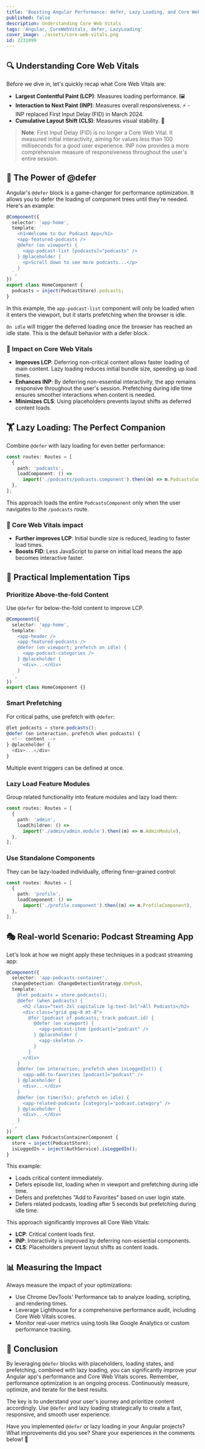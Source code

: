```yaml
---
title: 'Boosting Angular Performance: defer, Lazy Loading, and Core Web Vitals'
published: false
description: Understanding Core Web Vitals
tags: 'Angular, CoreWebVitals, defer, LazyLoading'
cover_image: ./assets/core-web-vitals.png
id: 2231099
---
```


## 🔍 Understanding Core Web Vitals

Before we dive in, let's quickly recap what Core Web Vitals are:

- **Largest Contentful Paint (LCP)**: Measures loading performance. 🖼️
- **Interaction to Next Paint (INP)**: Measures overall responsiveness. ⚡ - INP replaced First Input Delay (FID) in March 2024.
- **Cumulative Layout Shift (CLS)**: Measures visual stability. 📏

> **Note**: First Input Delay (FID) is no longer a Core Web Vital. It measured initial interactivity, aiming for values less than 100 milliseconds for a good user experience. INP now provides a more comprehensive measure of responsiveness throughout the user's entire session.

## 🧩 The Power of @defer

Angular's `@defer` block is a game-changer for performance optimization. It allows you to defer the loading of component trees until they're needed. Here's an example:

```typescript
@Component({
  selector: 'app-home',
  template: `
    <h1>Welcome to Our Podcast App</h1>
    <app-featured-podcasts />
    @defer (on viewport) {
      <app-podcast-list [podcasts]="podcasts" />
    } @placeholder {
      <p>Scroll down to see more podcasts...</p>
    }
  `,
})
export class HomeComponent {
  podcasts = inject(PodcastStore).podcasts;
}
```

In this example, the `app-podcast-list` component will only be loaded when it enters the viewport, but it starts prefetching when the browser is idle.

`On idle` will trigger the deferred loading once the browser has reached an idle state. This is the default behavior with a defer block.

### 🎯 Impact on Core Web Vitals

- **Improves LCP**: Deferring non-critical content allows faster loading of main content. Lazy loading reduces initial bundle size, speeding up load times.
- **Enhances INP**: By deferring non-essential interactivity, the app remains responsive throughout the user's session. Prefetching during idle time ensures smoother interactions when content is needed.
- **Minimizes CLS**: Using placeholders prevents layout shifts as deferred content loads.

## 🏋️ Lazy Loading: The Perfect Companion

Combine `@defer` with lazy loading for even better performance:

```typescript
const routes: Routes = [
  {
    path: 'podcasts',
    loadComponent: () =>
      import('./podcasts/podcasts.component').then((m) => m.PodcastsComponent),
  },
];
```

This approach loads the entire `PodcastsComponent` only when the user navigates to the `/podcasts` route.

### 🎯 Core Web Vitals impact

- **Further improves LCP**: Initial bundle size is reduced, leading to faster load times.
- **Boosts FID**: Less JavaScript to parse on initial load means the app becomes interactive faster.

## 🔧 Practical Implementation Tips

### Prioritize Above-the-fold Content

Use `@defer` for below-the-fold content to improve LCP.

```typescript
@Component({
  selector: 'app-home',
  template: `
    <app-header />
    <app-featured-podcasts />
    @defer (on viewport; prefetch on idle) {
      <app-podcast-categories />
    } @placeholder {
      <div>...</div>
    }
  `,
})
export class HomeComponent {}
```

### Smart Prefetching

For critical paths, use prefetch with `@defer`:

```typescript
@let podcasts = store.podcasts();
@defer (on interaction; prefetch when podcasts) {
  <!-- content -->
} @placeholder {
  <div>...</div>
}
```

Multiple event triggers can be defined at once.

### Lazy Load Feature Modules

Group related functionality into feature modules and lazy load them:

```typescript
const routes: Routes = [
  {
    path: 'admin',
    loadChildren: () =>
      import('./admin/admin.module').then((m) => m.AdminModule),
  },
];
```

### Use Standalone Components

They can be lazy-loaded individually, offering finer-grained control:

```typescript
const routes: Routes = [
  {
    path: 'profile',
    loadComponent: () =>
      import('./profile.component').then((m) => m.ProfileComponent),
  },
];
```

## 🎭 Real-world Scenario: Podcast Streaming App

Let's look at how we might apply these techniques in a podcast streaming app:

```typescript
@Component({
  selector: 'app-podcasts-container',
  changeDetection: ChangeDetectionStrategy.OnPush,
  template: `
    @let podcasts = store.podcasts();
    @defer (when podcasts) {
      <h2 class="text-2xl capitalize lg:text-3xl">All Podcasts</h2>
      <div class="grid gap-8 mt-8">
        @for (podcast of podcasts; track podcast.id) {
          @defer (on viewport) {
            <app-podcast-item [podcast]="podcast" />
          } @placeholder {
            <app-skeleton />
          }
        }
      </div>
    }
    @defer (on interaction; prefetch when isLoggedIn()) {
      <app-add-to-favorites [podcast]="podcast" />
    } @placeholder {
      <div>...</div>
    }
    @defer (on timer(5s); prefetch on idle) {
      <app-related-podcasts [category]="podcast.category" />
    } @placeholder {
      <div>...</div>
    }
  `,
})
export class PodcastsContainerComponent {
  store = inject(PodcastStore);
  isLoggedIn = inject(AuthService).isLoggedIn();
}
```

This example:

- Loads critical content immediately.
- Defers episode list, loading when in viewport and prefetching during idle time.
- Defers and prefetches "Add to Favorites" based on user login state.
- Defers related podcasts, loading after 5 seconds but prefetching during idle time.

This approach significantly improves all Core Web Vitals:

- **LCP**: Critical content loads first.
- **INP**: Interactivity is improved by deferring non-essential components.
- **CLS**: Placeholders prevent layout shifts as content loads.

## 📊 Measuring the Impact

Always measure the impact of your optimizations:

- Use Chrome DevTools' Performance tab to analyze loading, scripting, and rendering times.
- Leverage Lighthouse for a comprehensive performance audit, including Core Web Vitals scores.
- Monitor real-user metrics using tools like Google Analytics or custom performance tracking.

## 🏁 Conclusion

By leveraging `@defer` blocks with placeholders, loading states, and prefetching, combined with lazy loading, you can significantly improve your Angular app's performance and Core Web Vitals scores. Remember, performance optimization is an ongoing process. Continuously measure, optimize, and iterate for the best results.

The key is to understand your user's journey and prioritize content accordingly. Use `@defer` and lazy loading strategically to create a fast, responsive, and smooth user experience.

Have you implemented `@defer` or lazy loading in your Angular projects? What improvements did you see? Share your experiences in the comments below! 💬
